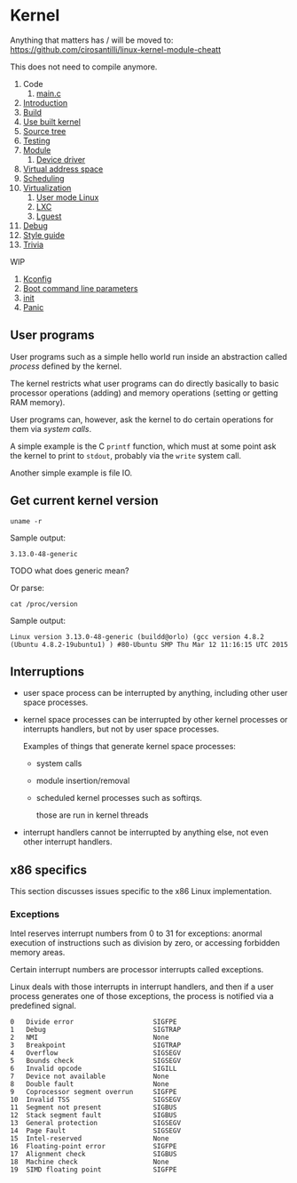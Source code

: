 # Kernel

Anything that matters has / will be moved to: https://github.com/cirosantilli/linux-kernel-module-cheatt

This does not need to compile anymore.

1.  Code
    1. [main.c](main.c)
1.  [Introduction](introduction.md)
1.  [Build](build.md)
1.  [Use built kernel](use-built-kernel.md)
1.  [Source tree](source-tree.md)
1.  [Testing](testing.md)
1.  [Module](module.md)
    1. [Device driver](device-driver.md)
1.  [Virtual address space](virtual-address-space.md)
1.  [Scheduling](scheduling.md)
1.  [Virtualization](virtualization.md)
    1.  [User mode Linux](user-mode-linux.md)
    1.  [LXC](lxc.md)
    1.  [Lguest](lguest.md)
1.  [Debug](debug.md)
1.  [Style guide](style-guide.md)
1.  [Trivia](trivia.md)

WIP

1.  [Kconfig](kconfig.md)
1.  [Boot command line parameters](boot-command-line-parameters.md)
1.  [init](init.md)
1.  [Panic](panic.md)

## User programs

User programs such as a simple hello world run inside an abstraction called *process* defined by the kernel.

The kernel restricts what user programs can do directly basically to basic processor operations (adding) and memory operations (setting or getting RAM memory).

User programs can, however, ask the kernel to do certain operations for them via *system calls*.

A simple example is the C `printf` function, which must at some point ask the kernel to print to `stdout`, probably via the `write` system call.

Another simple example is file IO.

## Get current kernel version

    uname -r

Sample output:

    3.13.0-48-generic

TODO what does generic mean?

Or parse:

    cat /proc/version

Sample output:

    Linux version 3.13.0-48-generic (buildd@orlo) (gcc version 4.8.2 (Ubuntu 4.8.2-19ubuntu1) ) #80-Ubuntu SMP Thu Mar 12 11:16:15 UTC 2015

## Interruptions

-   user space process can be interrupted by anything, including other user space processes.

-   kernel space processes can be interrupted by other kernel processes or interrupts handlers, but not by user space processes.

    Examples of things that generate kernel space processes:

    - system calls
    - module insertion/removal
    - scheduled kernel processes such as softirqs.

        those are run in kernel threads

-   interrupt handlers cannot be interrupted by anything else, not even other interrupt handlers.

## x86 specifics

This section discusses issues specific to the x86 Linux implementation.

### Exceptions

Intel reserves interrupt numbers from 0 to 31 for exceptions: anormal execution of instructions such as division by zero, or accessing forbidden memory areas.

Certain interrupt numbers are processor interrupts called exceptions.

Linux deals with those interrupts in interrupt handlers, and then if a user process generates one of those exceptions, the process is notified via a predefined signal.

    0   Divide error                    SIGFPE
    1   Debug                           SIGTRAP
    2   NMI                             None
    3   Breakpoint                      SIGTRAP
    4   Overflow                        SIGSEGV
    5   Bounds check                    SIGSEGV
    6   Invalid opcode                  SIGILL
    7   Device not available            None
    8   Double fault                    None
    9   Coprocessor segment overrun     SIGFPE
    10  Invalid TSS                     SIGSEGV
    11  Segment not present             SIGBUS
    12  Stack segment fault             SIGBUS
    13  General protection              SIGSEGV
    14  Page Fault                      SIGSEGV
    15  Intel-reserved                  None
    16  Floating-point error            SIGFPE
    17  Alignment check                 SIGBUS
    18  Machine check                   None
    19  SIMD floating point             SIGFPE
